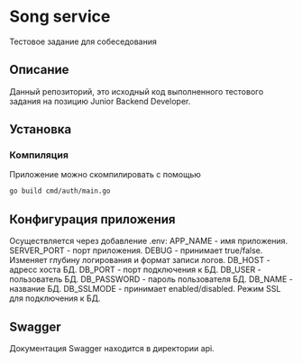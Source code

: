 # Song service
Тестовое задание для собеседования

## Описание
Данный репозиторий, это исходный код выполненного тестового задания на позицию Junior Backend Developer.

## Установка
### Компиляция
Приложение можно скомпилировать с помощью
```bash
go build cmd/auth/main.go
```

## Конфигурация приложения
Осуществляется через добавление .env:
APP_NAME - имя приложения.
SERVER_PORT - порт приложения.
DEBUG - принимает true/false. Изменяет глубину логирования и формат записи логов.
DB_HOST - адресс хоста БД.
DB_PORT - порт подключения к БД.
DB_USER - пользователь БД.
DB_PASSWORD - пароль пользователя БД.
DB_NAME - название БД.
DB_SSLMODE - принимает enabled/disabled. Режим SSL для подключения к БД.


## Swagger
Документация Swagger находится в директории api. 

